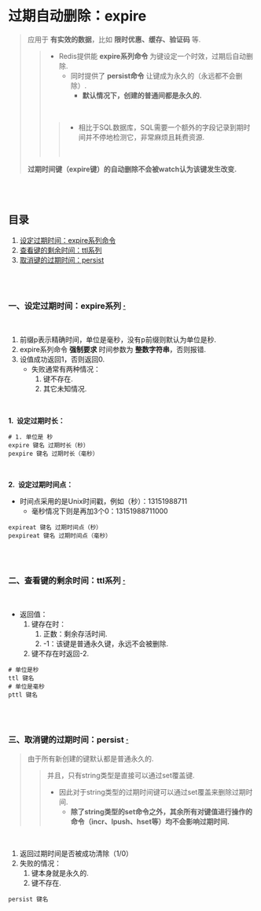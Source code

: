 # 过期自动删除：expire
> 应用于 **有实效的数据**，比如 **限时优惠、缓存、验证码** 等.
>
>> - Redis提供能 **expire系列命令** 为键设定一个时效，过期后自动删除.
>>    - 同时提供了 **persist命令** 让键成为永久的（永远都不会删除）.
>>       - **默认情况下，创建的普通间都是永久的.**
>>
>> <br>
>>
>>> - 相比于SQL数据库，SQL需要一个额外的字段记录到期时间并不停地检测它，非常麻烦且耗费资源.
>>>
>>> <br>
>>>
> **过期时间键（expire键）的自动删除不会被watch认为该键发生改变.**

<br><br>

## 目录

1. [设定过期时间：expire系列命令](#一设定过期时间expire系列--)
2. [查看键的剩余时间：ttl系列](#二查看键的剩余时间ttl系列--)
3. [取消键的过期时间：persist](#三取消键的过期时间persist--)

<br><br>

### 一、设定过期时间：expire系列  [·](#目录)

<br>

1. 前缀p表示精确时间，单位是毫秒，没有p前缀则默认为单位是秒.
2. expire系列命令 **强制要求** 时间参数为 **整数字符串**，否则报错.
3. 设值成功返回1，否则返回0.
   - 失败通常有两种情况：
      1. 键不存在.
      2. 其它未知情况.

<br>

**1.&nbsp; 设定过期时长：**

```Shell
# 1. 单位是 秒
expire 键名 过期时长（秒）
pexpire 键名 过期时长（毫秒）
```

<br>

**2.&nbsp; 设定过期时间点：**

- 时间点采用的是Unix时间戳，例如（秒）：13151988711
   - 毫秒情况下则是再加3个0：13151988711000

```Shell
expireat 键名 过期时间点（秒）
pexpireat 键名 过期时间点（毫秒）
```

<br><br>

### 二、查看键的剩余时间：ttl系列  [·](#目录)

<br>

- 返回值：
   1. 键存在时：
      1. 正数：剩余存活时间.
      2. -1：该键是普通永久键，永远不会被删除.
   2. 键不存在时返回-2.

```Shell
# 单位是秒
ttl 键名
# 单位是毫秒
pttl 键名
```

<br><br>

### 三、取消键的过期时间：persist  [·](#目录)
> 由于所有新创建的键默认都是普通永久的.
>
>> 并且，只有string类型是直接可以通过set覆盖键.
>>
>> - 因此对于string类型的过期时间键可以通过set覆盖来删除过期时间.
>>    - **除了string类型的set命令之外，其余所有对键值进行操作的命令（incr、lpush、hset等）均不会影响过期时间.**

<br>

1. 返回过期时间是否被成功清除（1/0）
2. 失败的情况：
   1. 键本身就是永久的.
   2. 键不存在.

```Shell
persist 键名
```
